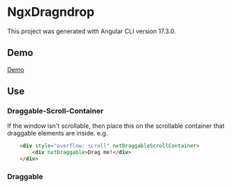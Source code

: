 # NgxDragndrop

This project was generated with Angular CLI version 17.3.0.

## Demo

[Demo](https://christophhu.github.io/ngx-dragndrop/)

## Use

### Draggable-Scroll-Container
If the window isn't scrollable, then place this on the scrollable container that draggable elements are inside. e.g.
```html
    <div style="overflow: scroll" nxtDraggableScrollContainer>
        <div nxtDraggable>Drag me!</div>
    </div>
```

### Draggable
